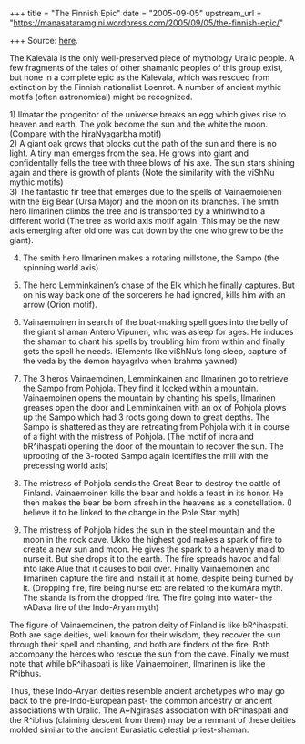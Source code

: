 +++
title = "The Finnish Epic"
date = "2005-09-05"
upstream_url = "https://manasataramgini.wordpress.com/2005/09/05/the-finnish-epic/"

+++
Source: [here](https://manasataramgini.wordpress.com/2005/09/05/the-finnish-epic/).

The Kalevala is the only well-preserved piece of mythology Uralic people. A few fragments of the tales of other shamanic peoples of this group exist, but none in a complete epic as the Kalevala, which was rescued from extinction by the Finnish nationalist Loenrot. A number of ancient mythic motifs (often astronomical) might be recognized.

1\) Ilmatar the progenitor of the universe breaks an egg which gives rise to heaven and earth. The yolk become the sun and the white the moon. (Compare with the hiraNyagarbha motif)  
2) A giant oak grows that blocks out the path of the sun and there is no light. A tiny man emerges from the sea. He grows into giant and confidentally fells the tree with three blows of his axe. The sun stars shining again and there is growth of plants (Note the similarity with the viShNu mythic motifs)  
3) The fantastic fir tree that emerges due to the spells of Vainaemoienen with the Big Bear (Ursa Major) and the moon on its branches. The smith hero Ilmarinen climbs the tree and is transported by a whirlwind to a different world (The tree as world axis motif again. This may be the new axis emerging after old one was cut down by the one who grew to be the giant).

4) The smith hero Ilmarinen makes a rotating millstone, the Sampo (the spinning world axis)

5) The hero Lemminkainen’s chase of the Elk which he finally captures. But on his way back one of the sorcerers he had ignored, kills him with an arrow (Orion motif).

6) Vainaemoinen in search of the boat-making spell goes into the belly of the giant shaman Antero Vipunen, who was asleep for ages. He induces the shaman to chant his spells by troubling him from within and finally gets the spell he needs. (Elements like viShNu’s long sleep, capture of the veda by the demon hayagrIva when brahma yawned)

7) The 3 heros Vainaemoinen, Lemminkainen and Ilmarinen go to retrieve the Sampo from Pohjola. They find it locked within a mountain. Vainaemoinen opens the mountain by chanting his spells, Ilmarinen greases open the door and Lemminkainen with an ox of Pohjola plows up the Sampo which had 3 roots going down to great depths. The Sampo is shattered as they are retreating from Pohjola with it in course of a fight with the mistress of Pohjola. (The motif of indra and bR^ihaspati opening the door of the mountain to recover the sun. The uprooting of the 3-rooted Sampo again identifies the mill with the precessing world axis)

8) The mistress of Pohjola sends the Great Bear to destroy the cattle of Finland. Vainaemoinen kills the bear and holds a feast in its honor. He then makes the bear be born afresh in the heavens as a constellation. (I believe it to be linked to the change in the Pole Star myth)

9) The mistress of Pohjola hides the sun in the steel mountain and the moon in the rock cave. Ukko the highest god makes a spark of fire to create a new sun and moon. He gives the spark to a heavenly maid to nurse it. But she drops it to the earth. The fire spreads havoc and fall into lake Alue that it causes to boil over. Finally Vainaemoinen and Ilmarinen capture the fire and install it at home, despite being burned by it. (Dropping fire, fire being nurse etc are related to the kumAra myth. The skanda is from the dropped fire. The fire going into water- the vADava fire of the Indo-Aryan myth)

The figure of Vainaemoinen, the patron deity of Finland is like bR^ihaspati. Both are sage deities, well known for their wisdom, they recover the sun through their spell and chanting, and both are finders of the fire. Both accompany the heroes who rescue the sun from the cave. Finally we must note that while bR^ihaspati is like Vainaemoinen, Ilmarinen is like the R^ibhus. 

Thus, these Indo-Aryan deities resemble ancient archetypes who may go back to the pre-Indo-European past- the common ancestry or ancient associations with Uralic. The A\~Ngirasas association with bR^ihaspati and the R^ibhus (claiming descent from them) may be a remnant of these deities molded similar to the ancient Eurasiatic celestial priest-shaman.

